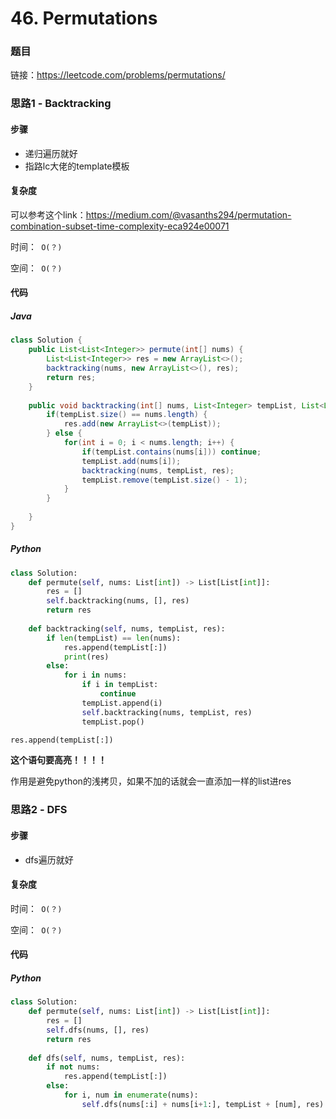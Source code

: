 

# 46. Permutations

### 题目

链接：https://leetcode.com/problems/permutations/



### 思路1 - Backtracking

#### 步骤

- 递归遍历就好
- 指路lc大佬的template模板



#### 复杂度

可以参考这个link：https://medium.com/@vasanths294/permutation-combination-subset-time-complexity-eca924e00071

时间：` O(？)`

空间：` O(？)`



#### 代码

##### Java

```java
class Solution {
    public List<List<Integer>> permute(int[] nums) {
        List<List<Integer>> res = new ArrayList<>();
        backtracking(nums, new ArrayList<>(), res);
        return res;
    }
    
    public void backtracking(int[] nums, List<Integer> tempList, List<List<Integer>> res) {
        if(tempList.size() == nums.length) {
            res.add(new ArrayList<>(tempList));
        } else {
            for(int i = 0; i < nums.length; i++) {
                if(tempList.contains(nums[i])) continue;
                tempList.add(nums[i]);
                backtracking(nums, tempList, res);
                tempList.remove(tempList.size() - 1);
            }
        }
        
    }
}
```



##### Python

```python
class Solution:
    def permute(self, nums: List[int]) -> List[List[int]]:
        res = []
        self.backtracking(nums, [], res)
        return res
        
    def backtracking(self, nums, tempList, res):
        if len(tempList) == len(nums):
            res.append(tempList[:])
            print(res)
        else:
            for i in nums:
                if i in tempList:
                    continue
                tempList.append(i)
                self.backtracking(nums, tempList, res)
                tempList.pop()
```



```python
res.append(tempList[:])
```

**这个语句要高亮！！！！**

作用是避免python的浅拷贝，如果不加的话就会一直添加一样的list进res



### 思路2 - DFS

#### 步骤

- dfs遍历就好



#### 复杂度

时间：` O(？)`

空间：` O(？)`



#### 代码

##### Python

```python
class Solution:
    def permute(self, nums: List[int]) -> List[List[int]]:
        res = []
        self.dfs(nums, [], res)
        return res
        
    def dfs(self, nums, tempList, res):
        if not nums:
            res.append(tempList[:])
        else:
            for i, num in enumerate(nums):
                self.dfs(nums[:i] + nums[i+1:], tempList + [num], res)
```

